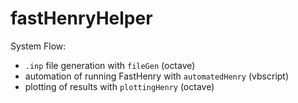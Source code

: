 # fastHenryHelper

System Flow:

- `.inp` file generation with `fileGen` (octave)
- automation of running FastHenry with `automatedHenry` (vbscript)
- plotting of results with `plottingHenry` (octave)
